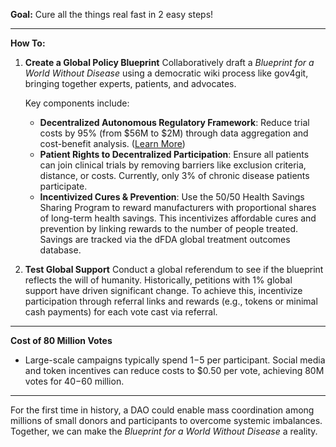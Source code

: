 **Goal:**
Cure all the things real fast in 2 easy steps!

---

**How To:**

1. **Create a Global Policy Blueprint**
   Collaboratively draft a *Blueprint for a World Without Disease* using a democratic wiki process like gov4git, bringing together experts, patients, and advocates.

   Key components include:
   - **Decentralized Autonomous Regulatory Framework**: Reduce trial costs by 95% (from $56M to $2M) through data aggregation and cost-benefit analysis. ([Learn More](https://dfda.earth))
   - **Patient Rights to Decentralized Participation**: Ensure all patients can join clinical trials by removing barriers like exclusion criteria, distance, or costs. Currently, only 3% of chronic disease patients participate.
   - **Incentivized Cures & Prevention**: Use the 50/50 Health Savings Sharing Program to reward manufacturers with proportional shares of long-term health savings. This incentivizes affordable cures and prevention by linking rewards to the number of people treated. Savings are tracked via the dFDA global treatment outcomes database.

2. **Test Global Support**
   Conduct a global referendum to see if the blueprint reflects the will of humanity. Historically, petitions with 1% global support have driven significant change. To achieve this, incentivize participation through referral links and rewards (e.g., tokens or minimal cash payments) for each vote cast via referral.

---

**Cost of 80 Million Votes**
- Large-scale campaigns typically spend $1-$5 per participant. Social media and token incentives can reduce costs to $0.50 per vote, achieving 80M votes for $40-$60 million.

---

For the first time in history, a DAO could enable mass coordination among millions of small donors and participants to overcome systemic imbalances. Together, we can make the *Blueprint for a World Without Disease* a reality.


